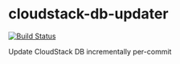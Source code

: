 cloudstack-db-updater
=====================

[![Build Status](https://jenkins.schubergphilis.com/buildStatus/icon?job=team_tkt/cloudstack-db-updater)](https://jenkins.schubergphilis.com/job/team_tkt/job/cloudstack-db-updater/)

Update CloudStack DB incrementally per-commit
